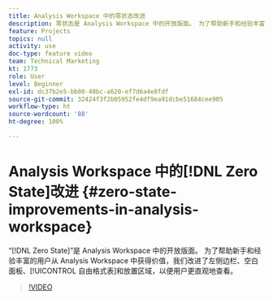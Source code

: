 ```yaml
---
title: Analysis Workspace 中的零状态改进
description: 零状态是 Analysis Workspace 中的开放版面。 为了帮助新手和经验丰富的用户从 Analysis Workspace 中获得价值，我们改进了左侧边栏、空白面板、自由格式表和放置区域，以便用户更直观地查看。
feature: Projects
topics: null
activity: use
doc-type: feature video
team: Technical Marketing
kt: 1773
role: User
level: Beginner
exl-id: dc37b2e5-bb00-40bc-a620-ef7d6a4e8fdf
source-git-commit: 32424f3f2b05952fe4df9ea91dcbe51684cee905
workflow-type: ht
source-wordcount: '88'
ht-degree: 100%

---
```


# Analysis Workspace 中的[!DNL Zero State]改进 {#zero-state-improvements-in-analysis-workspace}

“[!DNL Zero State]”是 Analysis Workspace 中的开放版面。 为了帮助新手和经验丰富的用户从 Analysis Workspace 中获得价值，我们改进了左侧边栏、空白面板、[!UICONTROL 自由格式表]和放置区域，以便用户更直观地查看。

>[!VIDEO](https://video.tv.adobe.com/v/23560/?quality=12)
